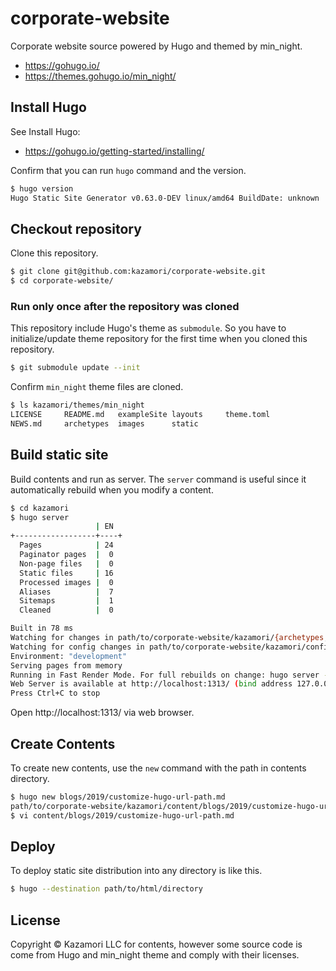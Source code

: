 # corporate-website

Corporate website source powered by Hugo and themed by min_night.

* https://gohugo.io/
* https://themes.gohugo.io/min_night/

## Install Hugo

See Install Hugo:

* https://gohugo.io/getting-started/installing/

Confirm that you can run `hugo` command and the version.

```bash
$ hugo version
Hugo Static Site Generator v0.63.0-DEV linux/amd64 BuildDate: unknown
```

## Checkout repository

Clone this repository.

```bash
$ git clone git@github.com:kazamori/corporate-website.git
$ cd corporate-website/
```

### Run only once after the repository was cloned

This repository include Hugo's theme as `submodule`.
So you have to initialize/update theme repository for the first time when you cloned this repository.

```bash
$ git submodule update --init
```

Confirm `min_night` theme files are cloned.

```bash
$ ls kazamori/themes/min_night
LICENSE		README.md	exampleSite	layouts		theme.toml
NEWS.md		archetypes	images		static
```

## Build static site

Build contents and run as server.
The `server` command is useful since it automatically rebuild when you modify a content.

```bash
$ cd kazamori
$ hugo server
                   | EN
+------------------+----+
  Pages            | 24
  Paginator pages  |  0
  Non-page files   |  0
  Static files     | 16
  Processed images |  0
  Aliases          |  7
  Sitemaps         |  1
  Cleaned          |  0

Built in 78 ms
Watching for changes in path/to/corporate-website/kazamori/{archetypes,content,data,layouts,static,themes}
Watching for config changes in path/to/corporate-website/kazamori/config.toml
Environment: "development"
Serving pages from memory
Running in Fast Render Mode. For full rebuilds on change: hugo server --disableFastRender
Web Server is available at http://localhost:1313/ (bind address 127.0.0.1)
Press Ctrl+C to stop
```

Open http://localhost:1313/ via web browser.

## Create Contents

To create new contents, use the `new` command with the path in contents directory.

```bash
$ hugo new blogs/2019/customize-hugo-url-path.md
path/to/corporate-website/kazamori/content/blogs/2019/customize-hugo-url-path.md created
$ vi content/blogs/2019/customize-hugo-url-path.md
```

## Deploy

To deploy static site distribution into any directory is like this.

```bash
$ hugo --destination path/to/html/directory
```

## License

Copyright © Kazamori LLC for contents, however some source code is come from Hugo and min_night theme and comply with their licenses.
